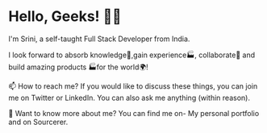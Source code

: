 # Hello, Geeks! 👋🏼
I'm Srini, a self-taught Full Stack Developer from India.

I look forward to absorb knowledge🧠,gain experience🏭, collaborate🤝 and build amazing products 🏭for the world🌍!

📫 How to reach me?
If you would like to discuss these things, you can join me on Twitter or LinkedIn. You can also ask me anything (within reason).

💬 Want to know more about me?
You can find me on- My personal portfolio and on Sourcerer.
